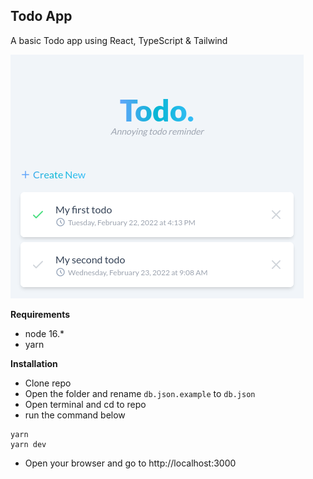 ## Todo App

A basic Todo app using React, TypeScript & Tailwind

![screenshot](./docs/screenshot-1.png)

**Requirements**

- node 16.\*
- yarn

**Installation**

- Clone repo
- Open the folder and rename `db.json.example` to `db.json`
- Open terminal and cd to repo
- run the command below

```
yarn
yarn dev
```

- Open your browser and go to http://localhost:3000
